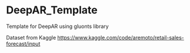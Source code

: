 # DeepAR_Template
Template for DeepAR using gluonts library

Dataset from Kaggle https://www.kaggle.com/code/aremoto/retail-sales-forecast/input
